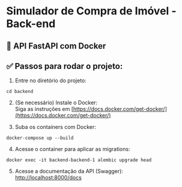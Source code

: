
# Simulador de Compra de Imóvel - Back-end
## 🚀 API FastAPI com Docker

## ✅ Passos para rodar o projeto:

1. Entre no diretório do projeto:  
```
cd backend
```

2. (Se necessário) Instale o Docker:  
Siga as instruções em [https://docs.docker.com/get-docker/](https://docs.docker.com/get-docker/)

3. Suba os containers com Docker:  
```
docker-compose up --build
```

4. Acesse o container para aplicar as migrations:  
```
docker exec -it backend-backend-1 alembic upgrade head
```

5. Acesse a documentação da API (Swagger):  
[http://localhost:8000/docs](http://localhost:8000/docs)
